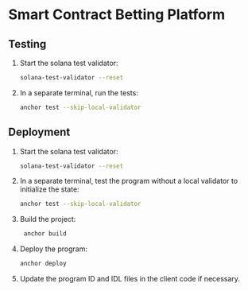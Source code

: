 # Smart Contract Betting Platform

## Testing

1. Start the solana test validator:
   ```bash
   solana-test-validator --reset
   ```
2. In a separate terminal, run the tests:
   ```bash
   anchor test --skip-local-validator
   ```

## Deployment

1. Start the solana test validator:
   ```bash
   solana-test-validator --reset
   ```
2. In a separate terminal, test the program without a local validator to initialize the state:
   ```bash
   anchor test --skip-local-validator
   ```
2. Build the project:
   ```bash
    anchor build
    ```
3. Deploy the program:
    ```bash
    anchor deploy
    ```
4. Update the program ID and IDL files in the client code if necessary.
